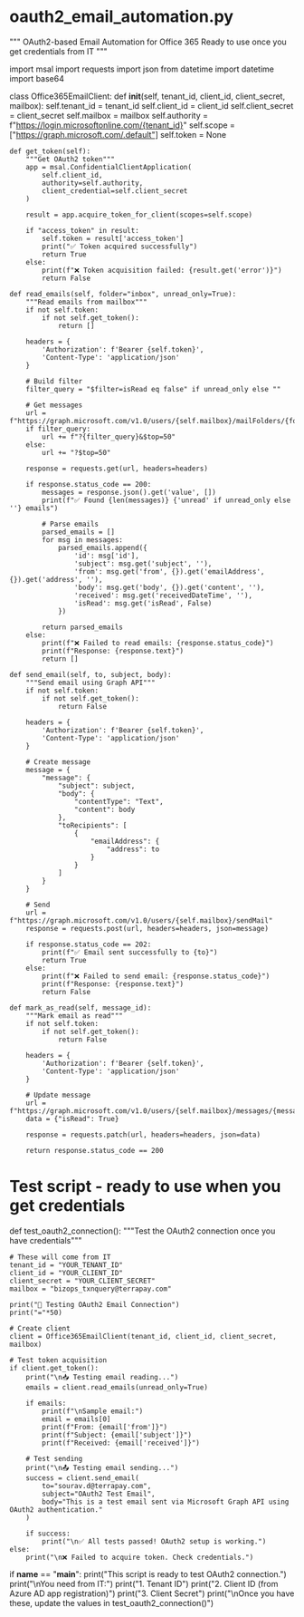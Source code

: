 # oauth2_email_automation.py
"""
OAuth2-based Email Automation for Office 365
Ready to use once you get credentials from IT
"""

import msal
import requests
import json
from datetime import datetime
import base64

class Office365EmailClient:
    def __init__(self, tenant_id, client_id, client_secret, mailbox):
        self.tenant_id = tenant_id
        self.client_id = client_id
        self.client_secret = client_secret
        self.mailbox = mailbox
        self.authority = f"https://login.microsoftonline.com/{tenant_id}"
        self.scope = ["https://graph.microsoft.com/.default"]
        self.token = None
        
    def get_token(self):
        """Get OAuth2 token"""
        app = msal.ConfidentialClientApplication(
            self.client_id,
            authority=self.authority,
            client_credential=self.client_secret
        )
        
        result = app.acquire_token_for_client(scopes=self.scope)
        
        if "access_token" in result:
            self.token = result['access_token']
            print("✅ Token acquired successfully")
            return True
        else:
            print(f"❌ Token acquisition failed: {result.get('error')}")
            return False
    
    def read_emails(self, folder="inbox", unread_only=True):
        """Read emails from mailbox"""
        if not self.token:
            if not self.get_token():
                return []
        
        headers = {
            'Authorization': f'Bearer {self.token}',
            'Content-Type': 'application/json'
        }
        
        # Build filter
        filter_query = "$filter=isRead eq false" if unread_only else ""
        
        # Get messages
        url = f"https://graph.microsoft.com/v1.0/users/{self.mailbox}/mailFolders/{folder}/messages"
        if filter_query:
            url += f"?{filter_query}&$top=50"
        else:
            url += "?$top=50"
        
        response = requests.get(url, headers=headers)
        
        if response.status_code == 200:
            messages = response.json().get('value', [])
            print(f"✅ Found {len(messages)} {'unread' if unread_only else ''} emails")
            
            # Parse emails
            parsed_emails = []
            for msg in messages:
                parsed_emails.append({
                    'id': msg['id'],
                    'subject': msg.get('subject', ''),
                    'from': msg.get('from', {}).get('emailAddress', {}).get('address', ''),
                    'body': msg.get('body', {}).get('content', ''),
                    'received': msg.get('receivedDateTime', ''),
                    'isRead': msg.get('isRead', False)
                })
            
            return parsed_emails
        else:
            print(f"❌ Failed to read emails: {response.status_code}")
            print(f"Response: {response.text}")
            return []
    
    def send_email(self, to, subject, body):
        """Send email using Graph API"""
        if not self.token:
            if not self.get_token():
                return False
        
        headers = {
            'Authorization': f'Bearer {self.token}',
            'Content-Type': 'application/json'
        }
        
        # Create message
        message = {
            "message": {
                "subject": subject,
                "body": {
                    "contentType": "Text",
                    "content": body
                },
                "toRecipients": [
                    {
                        "emailAddress": {
                            "address": to
                        }
                    }
                ]
            }
        }
        
        # Send
        url = f"https://graph.microsoft.com/v1.0/users/{self.mailbox}/sendMail"
        response = requests.post(url, headers=headers, json=message)
        
        if response.status_code == 202:
            print(f"✅ Email sent successfully to {to}")
            return True
        else:
            print(f"❌ Failed to send email: {response.status_code}")
            print(f"Response: {response.text}")
            return False
    
    def mark_as_read(self, message_id):
        """Mark email as read"""
        if not self.token:
            if not self.get_token():
                return False
        
        headers = {
            'Authorization': f'Bearer {self.token}',
            'Content-Type': 'application/json'
        }
        
        # Update message
        url = f"https://graph.microsoft.com/v1.0/users/{self.mailbox}/messages/{message_id}"
        data = {"isRead": True}
        
        response = requests.patch(url, headers=headers, json=data)
        
        return response.status_code == 200

# Test script - ready to use when you get credentials
def test_oauth2_connection():
    """Test the OAuth2 connection once you have credentials"""
    
    # These will come from IT
    tenant_id = "YOUR_TENANT_ID"
    client_id = "YOUR_CLIENT_ID"
    client_secret = "YOUR_CLIENT_SECRET"
    mailbox = "bizops_txnquery@terrapay.com"
    
    print("🔐 Testing OAuth2 Email Connection")
    print("="*50)
    
    # Create client
    client = Office365EmailClient(tenant_id, client_id, client_secret, mailbox)
    
    # Test token acquisition
    if client.get_token():
        print("\n📥 Testing email reading...")
        emails = client.read_emails(unread_only=True)
        
        if emails:
            print(f"\nSample email:")
            email = emails[0]
            print(f"From: {email['from']}")
            print(f"Subject: {email['subject']}")
            print(f"Received: {email['received']}")
        
        # Test sending
        print("\n📤 Testing email sending...")
        success = client.send_email(
            to="sourav.d@terrapay.com",
            subject="OAuth2 Test Email",
            body="This is a test email sent via Microsoft Graph API using OAuth2 authentication."
        )
        
        if success:
            print("\n✅ All tests passed! OAuth2 setup is working.")
    else:
        print("\n❌ Failed to acquire token. Check credentials.")

if __name__ == "__main__":
    print("This script is ready to test OAuth2 connection.")
    print("\nYou need from IT:")
    print("1. Tenant ID")
    print("2. Client ID (from Azure AD app registration)")
    print("3. Client Secret")
    print("\nOnce you have these, update the values in test_oauth2_connection()")
